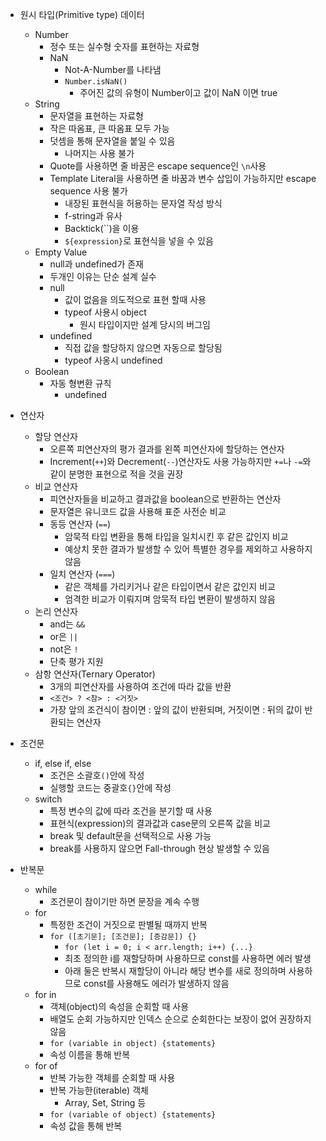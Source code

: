 - 원시 타입(Primitive type) 데이터

  - Number
    - 정수 또는 실수형 숫자를 표현하는 자료형
    - NaN
      - Not-A-Number를 나타냄
      - `Number.isNaN()`
        - 주어진 값의 유형이 Number이고 값이 NaN 이면 true
  - String
    - 문자열을 표현하는 자료형
    - 작은 따옴표, 큰 따옴표 모두 가능
    - 덧셈을 통해 문자열을 붙일 수 있음
      - 나머지는 사용 불가
    - Quote를 사용하면 줄 바꿈은 escape sequence인 `\n`사용
    - Template Literal을 사용하면 줄 바꿈과 변수 삽입이 가능하지만 escape sequence 사용 불가
      - 내장된 표현식을 허용하는 문자열 작성 방식
      - f-string과 유사
      - Backtick(``)을 이용
      - `${expression}`로 표현식을 넣을 수 있음
  - Empty Value
    - null과 undefined가 존재
    - 두개인 이유는 단순 설계 실수
    - null
      - 값이 없음을 의도적으로 표현 할때 사용
      - typeof 사용시 object
        - 원시 타입이지만 설계 당시의 버그임
    - undefined
      - 직접 값을 할당하지 않으면 자동으로 할당됨
      - typeof 사옹시 undefined
  - Boolean
    - 자동 형변환 규칙
      - undefined

- 연산자

  - 할당 연산자
    - 오른쪽 피연산자의 평가 결과를 왼쪽 피연산자에 할당하는 연산자
    - Increment(`++`)와 Decrement(`--`)연산자도 사용 가능하지만 `+=`나 `-=`와 같이 분명한 표현으로 적을 것을 권장
  - 비교 연산자
    - 피연산자들을 비교하고 결과값을 boolean으로 반환하는 연산자
    - 문자열은 유니코드 값을 사용해 표준 사전순 비교
    - 동등 연산자 (`==`)
      - 암묵적 타입 변환을 통해 타입을 일치시킨 후 같은 값인지 비교
      - 예상치 못한 결과가 발생할 수 있어 특별한 경우를 제외하고 사용하지 않음
    - 일치 연산자 (`===`)
      - 같은 객체를 가리키거나 같은 타입이면서 같은 값인지 비교
      - 엄격한 비교가 이뤄지며 암묵적 타입 변환이 발생하지 않음
  - 논리 연산자
    - and는 `&&`
    - or은 `||`
    - not은 `!`
    - 단축 평가 지원
  - 삼항 연산자(Ternary Operator)
    - 3개의 피연산자를 사용하여 조건에 따라 값을 반환
    - `<조건> ? <참> : <거짓>`
    - 가장 앞의 조건식이 참이면 : 앞의 값이 반환되며, 거짓이면 : 뒤의 값이 반환되는 연산자

- 조건문

  - if, else if, else
    - 조건은 소괄호`()`안에 작성
    - 실행할 코드는 중괄호`{}`안에 작성
  - switch
    - 특정 변수의 값에 따라 조건을 분기할 때 사용
    - 표현식(expression)의 결과값과 case문의 오른쪽 값을 비교
    - break 및 default문을 선택적으로 사용 가능
    - break를 사용하지 않으면 Fall-through 현상 발생할 수 있음

- 반복문

  - while
    - 조건문이 참이기만 하면 문장을 계속 수행
  - for
    - 특정한 조건이 거짓으로 판별될 때까지 반복
    - `for ([초기문]; [조건문]; [증감문]) {}`
      - `for (let i = 0; i < arr.length; i++) {...}`
      - 최초 정의한 i를 재할당하며 사용하므로 const를 사용하면 에러 발생
      - 아래 둘은 반복시 재할당이 아니라 해당 변수를 새로 정의하며 사용하므로 const를 사용해도 에러가 발생하지 않음
  - for in
    - 객체(object)의 속성을 순회할 때 사용
    - 배열도 순회 가능하지만 인덱스 순으로 순회한다는 보장이 없어 권장하지 않음
    - `for (variable in object) {statements}`
    - 속성 이름을 통해 반복
  - for of
    - 반복 가능한 객체를 순회할 때 사용
    - 반복 가능한(iterable) 객체
      - Array, Set, String 등
    - `for (variable of object) {statements}`
    - 속성 값을 통해 반복
